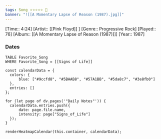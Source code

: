 ```yaml
---
tags: Song ⭐⭐⭐⭐⭐ 💛
banner: "![[A Momentary Lapse of Reason (1987).jpg]]"
---
```

[Time:: 4:24]
[Artist:: [[Pink Floyd]] ]
[Genre:: Progressive Rock]
[Played:: 76]
[Album:: [[A Momentary Lapse of Reason (1987)]]]
[Year:: 1987]
### Dates
````dataview
TABLE Favorite_Song
WHERE Favorite_Song = [[Signs of Life]]
````

  ```dataviewjs
const calendarData = { 
	colors: { 
		blue: ["#9ccfd8", "#5BAAB8", "#57A1BB", "#5da8c7", "#3e8fb0"] 
	}, 
	entries: [] 
}; 

for (let page of dv.pages('"Daily Notes"')) { 
	calendarData.entries.push({ 
		date: page.file.name, 
		intensity: page["Signs_of_Life"]
	}); 
} 

renderHeatmapCalendar(this.container, calendarData);
```
